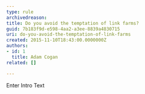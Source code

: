 ```yaml
---
type: rule
archivedreason: 
title: Do you avoid the temptation of link farms?
guid: 7b183f9d-e598-4aa2-a3ee-8839a4830715
uri: do-you-avoid-the-temptation-of-link-farms
created: 2015-11-10T18:43:00.0000000Z
authors:
- id: 1
  title: Adam Cogan
related: []

---
```



Enter Intro Text
<br><excerpt class='endintro'></excerpt><br>



